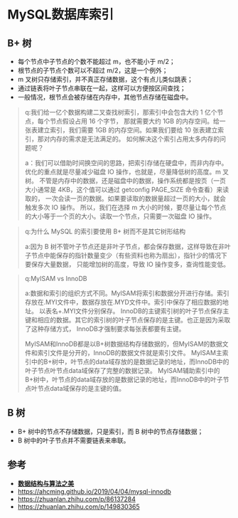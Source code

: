 # MySQL数据库索引

## B+ 树
* 每个节点中子节点的个数不能超过 m，也不能小于 m/2；
* 根节点的子节点个数可以不超过 m/2，这是一个例外；
* m 叉树只存储索引，并不真正存储数据，这个有点儿类似跳表；
* 通过链表将叶子节点串联在一起，这样可以方便按区间查找；
* 一般情况，根节点会被存储在内存中，其他节点存储在磁盘中。

>q:我们给一亿个数据构建二叉查找树索引，那索引中会包含大约 1 亿个节点，每个节点假设占用 16 个字节，
> 那就需要大约 1GB 的内存空间。给一张表建立索引，我们需要 1GB 的内存空间。如果我们要给 10 张表建立索引，那对内存的需求是无法满足的。
> 如何解决这个索引占用太多内存的问题呢？
>
>a：我们可以借助时间换空间的思路，把索引存储在硬盘中，而非内存中。优化的重点就是尽量减少磁盘 IO 操作，也就是，尽量降低树的高度。m 叉树。
> 不管是内存中的数据，还是磁盘中的数据，操作系统都是按页（一页大小通常是 4KB，这个值可以通过 getconfig PAGE_SIZE 命令查看）来读取的，
> 一次会读一页的数据。如果要读取的数据量超过一页的大小，就会触发多次 IO 操作。
> 所以，我们在选择 m 大小的时候，要尽量让每个节点的大小等于一个页的大小。读取一个节点，只需要一次磁盘 IO 操作。

>q:为什么 MySQL 的索引要使用 B+ 树而不是其它树形结构
> 
>a:因为 B 树不管叶子节点还是非叶子节点，都会保存数据，这样导致在非叶子节点中能保存的指针数量变少（有些资料也称为扇出），指针少的情况下要保存大量数据，
> 只能增加树的高度，导致 IO 操作变多，查询性能变低。

>q:MyISAM vs InnoDB
> 
>a:数据和索引的组织方式不同。MyISAM将索引和数据分开进行存储。索引存放在.MYI文件中，数据存放在.MYD文件中。索引中保存了相应数据的地址。
> 以表名+.MYI文件分别保存。 InnoDB的主键索引树的叶子节点保存主键和相应的数据。其它的索引树的叶子节点保存的是主键。也正是因为采取了这种存储方式，
> InnoDB才强制要求每张表都要有主键。
> 
> MyISAM和InnoDB都是以B+树数据结构存储数据的，但MyISAM的数据文件和索引文件是分开的，InnoDB的数据文件就是索引文件。
> MyISAM主索引中的B+树中，叶节点的data域存放的是数据记录的地址，而InnoDB中的叶子节点叶节点data域保存了完整的数据记录。
> MyISAM辅助索引中的B+树中，叶节点的data域存放的是数据记录的地址，而InnoDB中的叶子节点叶节点data域保存的是主键的值。

## B 树
* B+ 树中的节点不存储数据，只是索引，而 B 树中的节点存储数据；
* B 树中的叶子节点并不需要链表来串联。

## 参考
* [**数据结构与算法之美**](http://gk.link/a/10p9l)
* https://ahcming.github.io/2019/04/04/mysql-innodb
* https://zhuanlan.zhihu.com/p/86137284
* https://zhuanlan.zhihu.com/p/149830365